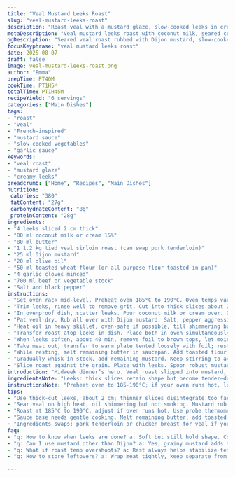 ```yaml
---
title: "Veal Mustard Leeks Roast"
slug: "veal-mustard-leeks-roast"
description: "Roast veal with a mustard glaze, slow-cooked leeks in cream, with a garlic-thickened sauce. Uses butter and olive oil for searing and roasting. Flour roasted for sauce builds depth. Aromatic garlic browns while thickening sauce. Leeks softened under foil, creamy but not soupy. Target an internal temp of 54°C for medium-rare, resting crucial. Swap veal loin for pork tenderloin or chicken breast for quicker, cheaper options. Mustard grain replaced by Dijon for smoothness; cream swapped for coconut milk for subtle twist and lactose intolerance. Cooking times flexible; watch aromas and meat texture for readiness. Sauce simmered until glossy with a velvety mouthfeel. Ideal for simple dinners with veggies or steamed potatoes."
metaDescription: "Veal mustard leeks roast with coconut milk, seared crust, garlic-roasted sauce. Medium-rare target temp 54°C, buttery, earthy leeks, fragrant mustard glaze."
ogDescription: "Seared veal roast rubbed with Dijon mustard, slow-cooked creamy leeks under foil. Garlic, toasted flour sauce thickened to satin texture; perfect medium-rare."
focusKeyphrase: "veal mustard leeks roast"
date: 2025-08-07
draft: false
image: veal-mustard-leeks-roast.png
author: "Emma"
prepTime: PT40M
cookTime: PT1H5M
totalTime: PT1H45M
recipeYield: "6 servings"
categories: ["Main Dishes"]
tags:
- "roast"
- "veal"
- "French-inspired"
- "mustard sauce"
- "slow-cooked vegetables"
- "garlic sauce"
keywords:
- "veal roast"
- "mustard glaze"
- "creamy leeks"
breadcrumb: ["Home", "Recipes", "Main Dishes"]
nutrition: 
 calories: "380"
 fatContent: "27g"
 carbohydrateContent: "8g"
 proteinContent: "28g"
ingredients:
- "4 leeks sliced 2 cm thick"
- "80 ml coconut milk or cream 15%"
- "80 ml butter"
- "1 1.2 kg tied veal sirloin roast (can swap pork tenderloin)"
- "25 ml Dijon mustard"
- "20 ml olive oil"
- "50 ml toasted wheat flour (or all-purpose flour toasted in pan)"
- "4 garlic cloves minced"
- "700 ml beef or vegetable stock"
- "Salt and black pepper"
instructions:
- "Set oven rack mid-level. Preheat oven 185°C to 190°C. Oven temps vary; listen, watch carefully."
- "Trim leeks, rinse well to remove grit. Cut into thick slices about 2 cm. You want them chunky but tender later."
- "In ovenproof dish, scatter leeks. Pour coconut milk or cream over. Dot with half butter. Generous salt and pepper. Cover tightly with foil. This traps steam, cooks leeks gently. Set aside."
- "Pat veal dry. Rub all over with Dijon mustard. Salt, pepper aggressively; this crusts during searing."
- "Heat oil in heavy skillet, oven-safe if possible, till shimmering but not smoking. Sear veal on all sides. Listen to that sizzle, smell resulting aroma. Should get rich golden color, not burned or pale."
- "Transfer roast atop leeks in dish. Place both in oven simultaneously. Roast about 50 min, check temp around 45 min with probe if you have one. Aim for 54°C internal for medium-rare; rises slightly resting."
- "When leeks soften, about 40 min, remove foil to brown tops, let moisture evaporate, cook uncovered extra 15 min. Watch color, don't let burn. Leeks will smell earthy, sweet, lightly caramelized."
- "Take meat out, transfer to warm plate tented loosely with foil; rest 15 min. Resting lets juices redistribute. Cut test slice if unsure. Pink, moist not bloody."
- "While resting, melt remaining butter in saucepan. Add toasted flour and garlic. Stir gently over medium heat till garlic turns light golden, flour smells nutty. Don't brown too fast, garlic bitter if burnt."
- "Gradually whisk in stock, add remaining mustard. Keep stirring to avoid lumps. Bring to gentle boil; sauce will thicken to satin texture in about 8-10 min. Taste, season. Can add splash water if too thick, or simmer longer to concentrate."
- "Slice roast against the grain. Plate with leeks. Spoon robust mustard sauce over top. Serve immediately with boiled or steamed potatoes, or roasted vegetables."
introduction: "Midweek dinner’s hero. Veal roast slipped into mustard, seared with olive oil. Creamy leeks hiding underneath, steamed soft with butter’s richness. Garlic and roasted flour thickening beef stock into sauce that clings to meat. Classic technique. Learned the hard way, mustard quantity matters: too little, bland; too much, bitter on tongue. Toasting flour first brings depth to sauce, never use raw flour; tastes chalky. Resting meat vital, let temp rise, juices settle. Coconut milk surprise twist–adds subtle sweetness, no dairy overload. Seared mustard aroma alone makes the kitchen hum. Watch temps, smells; real cues, not clocks. "
ingredientsNote: "Leeks: thick slices retain shape but become tender—don’t slice thin or they disintegrate. Cream or coconut milk brings silkiness; coconut adds exotic nuance, good substitute for lactose issues. Butter split: some for leeks, some for sauce base—don’t skip, butter fat carries flavor. Mustard: grainy Dijon preferred here, coats roast evenly. Olive oil to sear, handles heat, doesn’t burn like butter alone. Flour toasted to nutty brown, never raw; crucial step for flavor and smooth texture. Garlic minced fine for sauce, avoid burning; watch closely. Stock: beef preferred but vegetable works if no beef on hand. Salt aggressively for seasoning meat and leeks; under-salting flattens everything. "
instructionsNote: "Preheat oven to 185-190°C; if your oven runs hot, lower temps, watch meat. Leeks cut, rinsed thoroughly to prevent dirt surprise. Covered on first roasting, they sweat and infuse cream/butter flavor; uncover last 10-15 mins to enhance caramelization and texture. Rubbing roast with mustard and salt creates a crust during searing; this locks juices. Sear on hot pan till golden, not burnt—burnt mustard tastes off. Roast in dish, on leeks simultaneously. Use instant-read thermometer for accuracy; check at 40-45 mins. Let roast rest tented foil 15 mins; skipping rest means juices seep out when slicing. Sauce: melt butter, add toasted flour + garlic, cook gently. Add stock steadily, whisk often preventing lumps. Simmer to thicken slowly—energy too high scorches garlic and flour. Finish sauce last to keep fresh. Serve immediately for best texture."
tips:
- "Use thick-cut leeks, about 2 cm; thinner slices disintegrate too fast, lose structure during steaming. Rinsing is key—grit likes to hide between layers. Cover foil tight, trap steam; prevents drying but traps aromas too. Remove foil last 15 minutes for subtle caramelization, leeks smell earthy and sweet, watch closely, don’t burn. Timing varies; rely on smell and feel, not only clock."
- "Sear veal on high heat, oil shimmering but not smoking. Mustard rub crusts fast; achieves golden brown, not charred or pale. Crust locks in juices during roast. Salt aggressively before searing; bland meat ruins texture. Heat matters: too low means no crust, too high burns mustard and garlic flavors later. Ovenproof pan saves extra dishes for transfer."
- "Roast at 185°C to 190°C, adjust if oven runs hot. Use probe thermometer from 40-45 minutes to check internal temp—aim 54°C for medium-rare, rest makes it rise further. No probe? Watch color and touch; veal should still feel springy but not squishy. Resting 15 minutes crucial; slice too early and juices leak, dry results. Tent loosely to avoid sweaty crust breakdown."
- "Sauce base needs gentle cooking. Melt remaining butter, add toasted flour slowly; raw flour tastes chalky, weary after past tries. Garlic minced fine; cooks light golden, avoid bitterness. Whisk stock gradually, constant stirring. Simmer 8-10 mins till sauce thickens to velvety, glossy look—too thick? Splash water, too thin? Simmer longer. Taste along, adjust seasoning. Mustard after stock improves balance."
- "Ingredients swaps: pork tenderloin or chicken breast for veal if you want cheaper, quicker roast. Coconut milk in place of cream adds subtle sweetness; dairy intolerance friendly, slight flavor twist. Use grainy mustard for texture, Dijon for smooth. Flour toasted in dry pan brings depth but watch color shifting; too dark, sauce tastes bitter. Butter needed for flavor carry; olive oil alone won’t deliver richness."
faq:
- "q: How to know when leeks are done? a: Soft but still hold shape. Covered steaming traps steam; after 40 minutes foil off, brown tops smell sweet and earthy. Overcooked means mushy melting to nothing. Watch aroma and slight browning, not just softness."
- "q: Can I use mustard other than Dijon? a: Yes, grainy mustard adds texture, Dijon smooth. Swapping affects sauce mouthfeel. Too strong mustard risks bitterness; adjust quantity. Experiment but remember searing crust depends on mustard’s stickiness."
- "q: What if roast temp overshoots? a: Rest always helps stabilize temp rise; if it's over 54°C, slice thinner, serve immediately—rest times shorter. For dry meat, serve with extra sauce or switch to slower cooking next time. Probe accuracy varies, calibrate often."
- "q: How to store leftovers? a: Wrap meat tightly, keep separate from leeks if possible. Refrigerate 2-3 days max. Reheat gently in oven or covered pan to avoid drying. Sauce can thicken on standing; add water or stock to adjust. Freezing okay but affects leek texture."

---
```


